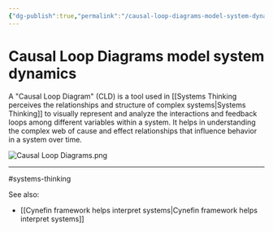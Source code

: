 ```yaml
---
{"dg-publish":true,"permalink":"/causal-loop-diagrams-model-system-dynamics/"}
---
```


# Causal Loop Diagrams model system dynamics

A "Causal Loop Diagram" (CLD) is a tool used in [[Systems Thinking perceives the relationships and structure of complex systems\|Systems Thinking]] to visually represent and analyze the interactions and feedback loops among different variables within a system. It helps in understanding the complex web of cause and effect relationships that influence behavior in a system over time.

![Causal Loop Diagrams.png](/img/user/Attachments/Causal%20Loop%20Diagrams.png)

---
#systems-thinking 

See also:
- [[Cynefin framework helps interpret systems\|Cynefin framework helps interpret systems]]
